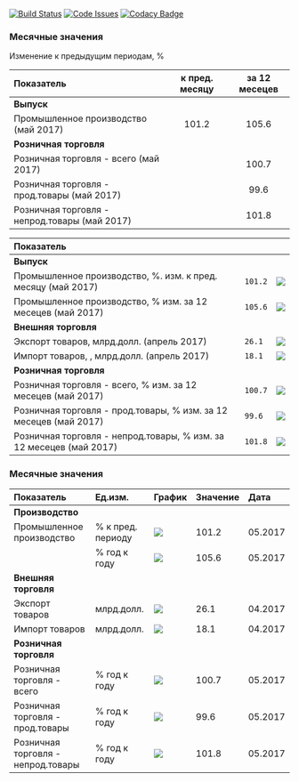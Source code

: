 [![Build Status](https://travis-ci.org/epogrebnyak/mini-kep.svg?branch=master)](https://travis-ci.org/epogrebnyak/mini-kep)
[![Code Issues](https://www.quantifiedcode.com/api/v1/project/c2db5f2af9d54cb1888a21c37bfc24ec/badge.svg)](https://www.quantifiedcode.com/app/project/c2db5f2af9d54cb1888a21c37bfc24ec)
[![Codacy Badge](https://api.codacy.com/project/badge/Grade/8a467743314641b4a22b66b327834367)](https://www.codacy.com/app/epogrebnyak/mini-kep?utm_source=github.com&amp;utm_medium=referral&amp;utm_content=epogrebnyak/mini-kep&amp;utm_campaign=Badge_Grade)

### Месячные значения
Изменение к предыдущим периодам, %

| Показатель | к пред. месяцу |  за 12 месецев |
|:-------------------|:----:|:----:|
| **Выпуск** |   |  |
| Промышленное производство (май 2017) | 101.2 | 105.6 
| **Розничная торговля** |    |   
| Розничная торговля - всего (май 2017)  |   | 100.7  | 
| Розничная торговля - прод.товары (май 2017)   |   | 99.6   | 
| Розничная торговля - непрод.товары (май 2017)   |   |  101.8  | 




| Показатель |  |  |
|:-------------------|----|----|
| **Выпуск** |  |  |
| Промышленное производство, %. изм. к пред. месяцу (май 2017) | ```101.2``` | ![](https://github.com/epogrebnyak/mini-kep/raw/master/output/png/IND_PROD_rog_spark.png) 
| Промышленное производство, % изм. за 12 месецев (май 2017) | ```105.6``` | ![](https://github.com/epogrebnyak/mini-kep/raw/master/output/png/IND_PROD_yoy_spark.png)
| **Внешняя торговля** |    |   
| Экспорт товаров, млрд.долл.  (апрель 2017)  | ```26.1``` | ![](https://github.com/epogrebnyak/mini-kep/raw/master/output/png/EXPORT_GOODS_TOTAL_bln_usd_spark.png)
| Импорт товаров, , млрд.долл.  (апрель 2017) | ```18.1```      | ![](https://github.com/epogrebnyak/mini-kep/raw/master/output/png/IMPORT_GOODS_TOTAL_bln_usd_spark.png) 
| **Розничная торговля** |    |   
| Розничная торговля - всего, % изм. за 12 месецев (май 2017)  | ```100.7```  | ![](https://github.com/epogrebnyak/mini-kep/raw/master/output/png/RETAIL_SALES_yoy_spark.png)   
| Розничная торговля - прод.товары, % изм. за 12 месецев (май 2017)    | ```99.6```   | ![](https://github.com/epogrebnyak/mini-kep/raw/master/output/png/RETAIL_SALES_FOOD_yoy_spark.png)      
| Розничная торговля - непрод.товары, % изм. за 12 месецев (май 2017)  | ```101.8```     | ![](https://github.com/epogrebnyak/mini-kep/raw/master/output/png/RETAIL_SALES_NONFOODS_yoy_spark.png) 



### Месячные значения

| Показатель                         | Ед.изм.           | График                                                                                                  | Значение | Дата    |
|:-----------------------------------|:------------------|:--------------------------------------------------------------------------------------------------------|:---------|:--------|
| **Производство**                   |                   |                                                                                                         |          |         |
| Промышленное производство          | % к пред. периоду | ![](https://github.com/epogrebnyak/mini-kep/raw/master/output/png/IND_PROD_rog_spark.png)               | 101.2    | 05.2017 |
|                                    | % год к году      | ![](https://github.com/epogrebnyak/mini-kep/raw/master/output/png/IND_PROD_yoy_spark.png)               | 105.6    | 05.2017 |
| **Внешняя торговля**               |                   |                                                                                                         |          |         |
| Экспорт товаров                    | млрд.долл.        | ![](https://github.com/epogrebnyak/mini-kep/raw/master/output/png/EXPORT_GOODS_TOTAL_bln_usd_spark.png) | 26.1     | 04.2017 |
| Импорт товаров                     | млрд.долл.        | ![](https://github.com/epogrebnyak/mini-kep/raw/master/output/png/IMPORT_GOODS_TOTAL_bln_usd_spark.png) | 18.1     | 04.2017 |
| **Розничная торговля**             |                   |                                                                                                         |          |         |
| Розничная торговля - всего         | % год к году      | ![](https://github.com/epogrebnyak/mini-kep/raw/master/output/png/RETAIL_SALES_yoy_spark.png)           | 100.7    | 05.2017 |
| Розничная торговля - прод.товары   | % год к году      | ![](https://github.com/epogrebnyak/mini-kep/raw/master/output/png/RETAIL_SALES_FOOD_yoy_spark.png)      | 99.6     | 05.2017 |
| Розничная торговля - непрод.товары | % год к году      | ![](https://github.com/epogrebnyak/mini-kep/raw/master/output/png/RETAIL_SALES_NONFOODS_yoy_spark.png)  | 101.8    | 05.2017 |
